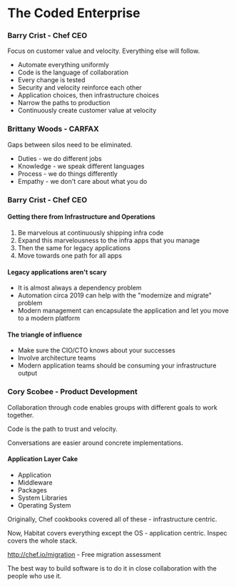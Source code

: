 The Coded Enterprise
======================

### Barry Crist - Chef CEO

Focus on customer value and velocity. Everything else will follow.

  - Automate everything uniformly
  - Code is the language of collaboration
  - Every change is tested
  - Security and velocity reinforce each other
  - Application choices, then infrastructure choices
  - Narrow the paths to production
  - Continuously create customer value at velocity


### Brittany Woods - CARFAX

Gaps between silos need to be eliminated.

  * Duties - we do different jobs
  * Knowledge - we speak different languages
  * Process - we do things differently
  * Empathy - we don't care about what you do


### Barry Crist - Chef CEO

#### Getting there from Infrastructure and Operations

  1. Be marvelous at continuously shipping infra code
  2. Expand this marvelousness to the infra apps that you manage
  3. Then the same for legacy applications
  4. Move towards one path for all apps

#### Legacy applications aren't scary

  - It is almost always a dependency problem
  - Automation circa 2019 can help with the "modernize and migrate" problem
  - Modern management can encapsulate the application and let you move to a modern platform

#### The triangle of influence

  - Make sure the CIO/CTO knows about your successes
  - Involve architecture teams
  - Modern application teams should be consuming your infrastructure output

### Cory Scobee - Product Development

Collaboration through code enables groups with different goals to work together.

Code is the path to trust and velocity.

Conversations are easier around concrete implementations.

#### Application Layer Cake

  - Application
  - Middleware
  - Packages
  - System Libraries
  - Operating System

Originally, Chef cookbooks covered all of these - infrastructure centric.

Now, Habitat covers everything except the OS - application centric.
Inspec covers the whole stack.

http://chef.io/migration - Free migration assessment

The best way to build software is to do it in close collaboration with the people who use it.
